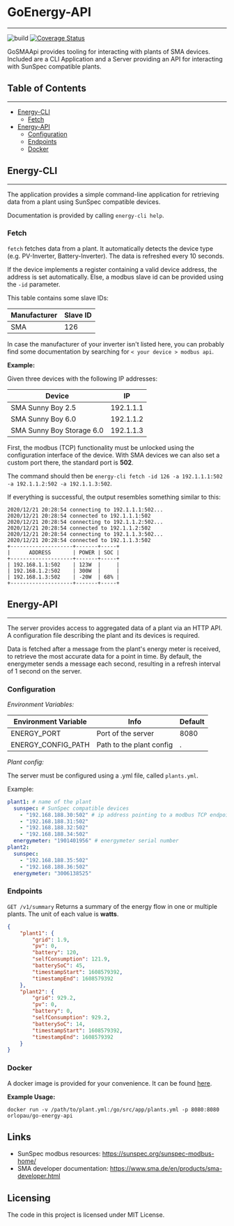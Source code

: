 # GoEnergy-API

---
![build](https://github.com/orlopau/go-sma-api/workflows/build/badge.svg)
[![Coverage Status](https://coveralls.io/repos/github/orlopau/go-sma-api/badge.svg?branch=master)](https://coveralls.io/github/orlopau/go-sma-api?branch=master)

GoSMAApi provides tooling for interacting with plants of SMA devices. Included are a CLI Application and a Server
providing an API for interacting with SunSpec compatible plants.

## Table of Contents

---

* [Energy-CLI](#energy-cli)
    + [Fetch](#fetch)
* [Energy-API](#energy-api)
    + [Configuration](#configuration)
    + [Endpoints](#endpoints)
    + [Docker](#docker)

## Energy-CLI

---
The application provides a simple command-line application for retrieving data from a plant using SunSpec compatible
devices.

Documentation is provided by calling `energy-cli help`.

### Fetch

`fetch` fetches data from a plant. It automatically detects the device type (e.g. PV-Inverter, Battery-Inverter). The
data is refreshed every 10 seconds.

If the device implements a register containing a valid device address, the address is set automatically. Else, a modbus
slave id can be provided using the `-id` parameter.

This table contains some slave IDs:

| Manufacturer | Slave ID |
| ------------ | -------- |
| SMA          | 126      |

In case the manufacturer of your inverter isn't listed here, you can probably find some documentation by searching for
`< your device > modbus api`.

**Example:**

Given three devices with the following IP addresses:

| Device | IP |
| --- | --- |
| SMA Sunny Boy 2.5 | 192.1.1.1 |
| SMA Sunny Boy 6.0 | 192.1.1.2 |
| SMA Sunny Boy Storage 6.0 | 192.1.1.3 |

First, the modbus (TCP) functionality must be unlocked using the configuration interface of the device. With SMA devices
we can also set a custom port there, the standard port is **502**.

The command should then be `energy-cli fetch -id 126 -a 192.1.1.1:502 -a 192.1.1.2:502 -a 192.1.1.3:502`.

If everything is successful, the output resembles something similar to this:

```
2020/12/21 20:28:54 connecting to 192.1.1.1:502...
2020/12/21 20:28:54 connected to 192.1.1.1:502
2020/12/21 20:28:54 connecting to 192.1.1.2:502...
2020/12/21 20:28:54 connected to 192.1.1.2:502
2020/12/21 20:28:54 connecting to 192.1.1.3:502...
2020/12/21 20:28:54 connected to 192.1.1.3:502
+--------------------+-------+-----+
|      ADDRESS       | POWER | SOC |
+--------------------+-------+-----+
| 192.168.1.1:502    | 123W  |     |
| 192.168.1.2:502    | 300W  |     |
| 192.168.1.3:502    | -20W  | 68% |
+--------------------+-------+-----+
```

## Energy-API

---
The server provides access to aggregated data of a plant via an HTTP API. A configuration file describing the plant and
its devices is required.

Data is fetched after a message from the plant's energy meter is received, to retrieve the most accurate data for a
point in time. By default, the energymeter sends a message each second, resulting in a refresh interval of 1 second on
the server.

### Configuration

*Environment Variables:*

| Environment Variable | Info | Default |
| --- | --- | --- |
| ENERGY_PORT | Port of the server | 8080 |
| ENERGY_CONFIG_PATH | Path to the plant config | . |

*Plant config:*

The server must be configured using a .yml file, called `plants.yml`.

Example:

```yaml
plant1: # name of the plant
  sunspec: # SunSpec compatible devices
    - "192.168.188.30:502" # ip address pointing to a modbus TCP endpoint
    - "192.168.188.31:502"
    - "192.168.188.32:502"
    - "192.168.188.34:502"
  energymeter: "1901401956" # energymeter serial number
plant2:
  sunspec:
    - "192.168.188.35:502"
    - "192.168.188.36:502"
  energymeter: "3006138525"
```

### Endpoints

`GET /v1/summary` Returns a summary of the energy flow in one or multiple plants. The unit of each value is **watts**.

```json
{
    "plant1": {
        "grid": 1.9,
        "pv": 0,
        "battery": 120,
        "selfConsumption": 121.9,
        "batterySoC": 45,
        "timestampStart": 1608579392,
        "timestampEnd": 1608579392
    },
    "plant2": {
        "grid": 929.2,
        "pv": 0,
        "battery": 0,
        "selfConsumption": 929.2,
        "batterySoC": 14,
        "timestampStart": 1608579392,
        "timestampEnd": 1608579392
    }
}
```

### Docker

A docker image is provided for your convenience. It can be
found [here](https://hub.docker.com/repository/docker/orlopau/go-energy-api).

**Example Usage:**

`docker run -v /path/to/plant.yml:/go/src/app/plants.yml -p 8080:8080 orlopau/go-energy-api`

## Links

* SunSpec modbus resources: https://sunspec.org/sunspec-modbus-home/
* SMA developer documentation: https://www.sma.de/en/products/sma-developer.html

## Licensing

The code in this project is licensed under MIT License.


